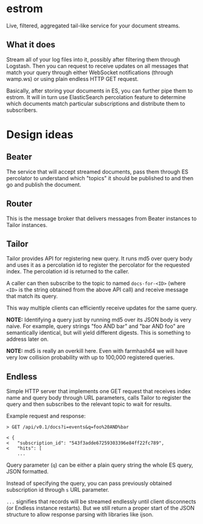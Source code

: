 # estrom
Live, filtered, aggregated tail-like service for your document streams.

## What it does
Stream all of your log files into it, possibly after filtering them through
Logstash. Then you can request to receive updates on all messages that match your
query through either WebSocket notifications (through wamp.ws) or using plain
endless HTTP GET request.

Basically, after storing your documents in ES, you can further pipe them to estrom.
It will in turn use ElasticSearch percolation feature to determine which documents
match particular subscriptions and distribute them to subscribers.

# Design ideas

##  Beater
The service that will accept streamed documents, pass them through ES percolator to
understand which "topics" it should be published to and then go and publish the
document.

## Router
This is the message broker that delivers messages from Beater instances to Tailor
instances.

## Tailor
Tailor provides API for registering new query. It runs md5 over query body and
uses it as a percolation id to register the percolator for the requested index.
The percolation id is returned to the caller.

A caller can then subscribe to the topic to named `docs-for-<ID>` (where `<ID>` is the
string obtained from the above API call) and receive message that match its query.

This way multiple clients can efficiently receive updates for the same query.

**NOTE:** Identifying a query just by running md5 over its JSON body is very
naive. For example, query strings "foo AND bar" and "bar AND foo" are semantically
identical, but will yield different digests. This is something to address later on.

**NOTE:** md5 is really an overkill here. Even with farmhash64 we will have very
low collision probability with up to 100,000 registered queries.

## Endless
Simple HTTP server that implements one GET request that receives index name
and query body through URL parameters, calls Tailor to register the query and
then subscribes to the relevant topic to wait for results.

Example request and response:

```
> GET /api/v0.1/docs?i=events&q=foo%20AND%bar

< {
<   "subscription_id": "543f3adde67259303396e84ff22fc789",
<   "hits": [
    ...
```

Query parameter (`q`) can be either a plain query string the whole ES query,
JSON formatted.

Instead of specifying the query, you can pass previously obtained subscription id
through `s` URL parameter.

`...` signifies that records will be streamed endlessly until client disconnects
(or Endless instance restarts). But we still return a proper start of the JSON
structure to allow response parsing with libraries like ijson.
